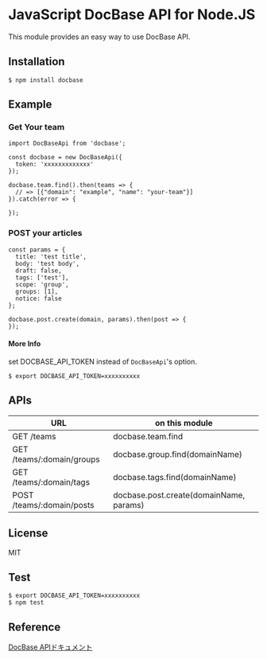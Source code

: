 # JavaScript DocBase API for Node.JS

This module provides an easy way to use DocBase API.

## Installation

```
$ npm install docbase
```

## Example

### Get Your team

```
import DocBaseApi from 'docbase';

const docbase = new DocBaseApi({
  token: 'xxxxxxxxxxxxx'
});

docbase.team.find().then(teams => {
  // => [{"domain": "example", "name": "your-team"}]
}).catch(error => {

});
```

### POST your articles

```
const params = {
  title: 'test title',
  body: 'test body',
  draft: false,
  tags: ['test'],
  scope: 'group',
  groups: [1],
  notice: false
};

docbase.post.create(domain, params).then(post => {
});
```

#### More Info
set DOCBASE_API_TOKEN instead of `DocBaseApi`'s option.

```
$ export DOCBASE_API_TOKEN=xxxxxxxxxx
```

## APIs

|URL|on this module|
|---|---|
|GET /teams| docbase.team.find |
|GET /teams/:domain/groups| docbase.group.find(domainName)|
|GET /teams/:domain/tags| docbase.tags.find(domainName)|
|POST /teams/:domain/posts| docbase.post.create(domainName, params)|

## License
MIT

## Test

```
$ export DOCBASE_API_TOKEN=xxxxxxxxxx
$ npm test
```

## Reference

[DocBase APIドキュメント](https://help.docbase.io/posts/45703)
